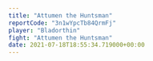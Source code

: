 ```yaml
---
title: "Attumen the Huntsman"
reportCode: "3n1wYpcTb84QrmFj"
player: "Bladorthin"
fight: "Attumen the Huntsman"
date: 2021-07-18T18:55:34.719000+00:00
---
```

